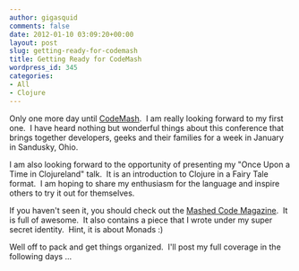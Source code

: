```yaml
---
author: gigasquid
comments: false
date: 2012-01-10 03:09:20+00:00
layout: post
slug: getting-ready-for-codemash
title: Getting Ready for CodeMash
wordpress_id: 345
categories:
- All
- Clojure
---
```


Only one more day until [CodeMash](http://codemash.org/).  I am really looking forward to my first one.  I have heard nothing but wonderful things about this conference that brings together developers, geeks and their families for a week in January in Sandusky, Ohio.

I am also looking forward to the opportunity of presenting my "Once Upon a Time in Clojureland" talk.  It is an introduction to Clojure in a Fairy Tale format.  I am hoping to share my enthusiasm for the language and inspire others to try it out for themselves.

If you haven't seen it, you should check out the [Mashed Code Magazine](http://www.mashedcodemagazine.com/).  It is full of awesome.  It also contains a piece that I wrote under my super secret identity.  Hint, it is about Monads :)

Well off to pack and get things organized.  I'll post my full coverage in the following days ...




